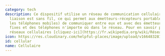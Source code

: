 ```yaml
---
category: tech
description: Ce dispositif utilise un réseau de communication cellulaire où la derniére
  liaison est sans fil, ce qui permet aux émetteurs-récepteurs portables (par exemple,
  les téléphones mobiles) de communiquer entre eux et avec des émetteurs-récepteurs
  fixes et des téléphones n'importe où dans le réseau. Pour en savoir plus sur les
  réseaux cellulaires [cliquez-ici](https://fr.wikipedia.org/wiki/Réseau_de_téléphonie_mobile)
icon: https://res.cloudinary.com/helpful-places/image/upload/v1664832813/dtpr-icons/tech/wave_bmvtme.svg
id: cellular
name: Cellulaire
---
```

